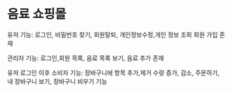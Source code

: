 # 음료 쇼핑몰 
유저 기능: 로그인, 비밀번호 찾기, 회원탈퇴, 개인정보수정,개인 정보 조회 회원 가입 존재


관리자 기능: 로그인,회원 목록, 음료 목록 보기, 음료 추가 존재


유저 로그인 이후 소비자 기능: 장바구니에 항목 추가,제거 수량 증가, 감소, 주문하기, 내 장바구니 보기, 장바구니 비우기 기능
